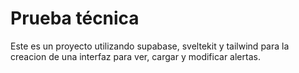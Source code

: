 # Prueba técnica   
Este es un proyecto utilizando supabase, sveltekit y tailwind para la creacion de una interfaz para ver, cargar y modificar alertas. 

